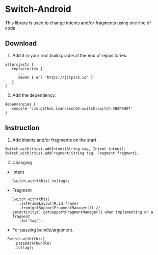 # Switch-Android
This library is used to change intents and/or fragments using one line of code.

<h2>Download</h2>

1. Add it in your root build.gradle at the end of repositories:<br/>
```
allprojects {
   repositories {
      ...
      maven { url 'https://jitpack.io' }
   }
}
```
  
2. Add the dependency:<br />
```
dependencies {
   compile 'com.github.ivansison02:switch:switch-SNAPSHOT'
}
```

<h2>Instruction</h2>

1. Add intents and/or fragments on the start.
```
Switch.with(this).addIntent(String tag, Intent intent);
Switch.with(this).addFragment(String tag, Fragment fragment);
```

2. Changing<br/>
* Intent
  ```
  Switch.with(this).to(tag);
  ```

* Fragment
  ```
  Switch.with(this)
     .setFrameLayout(R.id.frame)
     .from(getSupportFragmentManager()) // getActivity().getSupportFragmentManager() when implementing on a fragment
     .to("tag");
  ```
  
* For passing bundle/argument.
 ```
  Switch.with(this)
     .passData(bundle)
     .to(tag);
  ```

